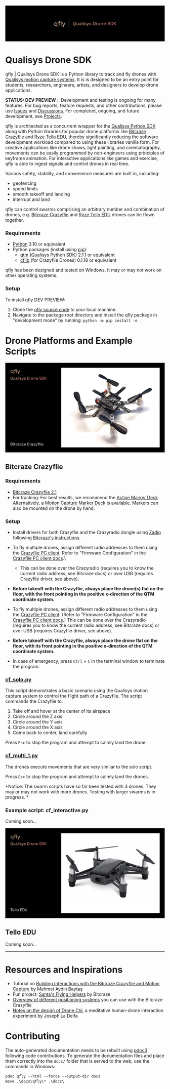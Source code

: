 ![qfly | Qualisys Drone SDK](qfly_banner.png)

# Qualisys Drone SDK

qfly | Qualisys Drone SDK is a Python library to track and fly drones with [Qualisys motion capture systems](https://qualisys.com/). It is is designed to be an entry point for students, researchers, engineers, artists, and designers to develop drone applications. 

**STATUS: DEV PREVIEW** :: Development and testing is ongoing for many features. For bug reports, feature requests, and other contributions, please use [Issues](https://github.com/mbaytas/qualisys_drone_sdk/issues) and [Discussions](https://github.com/mbaytas/qualisys_drone_sdk/discussions). For completed, ongoing, and future development, see [Projects](https://github.com/mbaytas/qualisys_drone_sdk/projects).

qfly is architected as a concurrent wrapper for the [Qualisys Python SDK](https://github.com/qualisys/qualisys_python_sdk) along with Python libraries for popular drone platforms like [Bitcraze Crazyflie](https://www.bitcraze.io/products/crazyflie-2-1/) and [Ryze Tello EDU](https://www.ryzerobotics.com/tello-edu), thereby significantly reducing the software development workload compared to using these libraries vanilla form. For creative applications like drone shows, light painting, and cinematography, movements can be easily programmed by non-engineers using principles of keyframe animation. For interactive applications like games and exercise, qfly is able to ingest signals and control drones in real time.

Various safety, stability, and convenience measures are built in, including:

- geofencing
- speed limits
- smooth takeoff and landing
- interrupt and land

qfly can control swarms comprising an arbitrary number and combination of drones, e.g. [Bitcraze Crazyflie](https://www.bitcraze.io/products/crazyflie-2-1/) and [Ryze Tello EDU](https://www.ryzerobotics.com/tello-edu) drones can be flown together.

### Requirements

- [Python](https://www.python.org/) 3.10 or equivalent
- Python packages (install using [pip](https://pypi.org/project/pip/)):
    - [qtm](https://github.com/qualisys/qualisys_python_sdk) (Qualisys Python SDK) 2.1.1 or equivalent
    - [cflib](https://github.com/bitcraze/crazyflie-lib-python) (for Crazyflie Drones) 0.1.18 or equivalent

qfly has been designed and tested on Windows. It may or may not work on other operating systems.

### Setup

To install qfly DEV PREVIEW:

1. Clone the [qfly source code](https://github.com/qualisys/qualisys_drone_sdk) to your local machine.
2. Navigate to the package root directory and install the qfly package in "development mode" by running: `python -m pip install -e .`

# Drone Platforms and Example Scripts

![Bitcraze Crazyflie](qfly_cf.png)

## Bitcraze Crazyflie

### Requirements

- [Bitcraze Crazyflie 2.1](https://www.bitcraze.io/products/crazyflie-2-1/)
- For tracking: For best results, we recommend the [Active Marker Deck](https://store.bitcraze.io/collections/decks/products/active-marker-deck). Alternatively, a [Motion Capture Marker Deck](https://store.bitcraze.io/collections/decks/products/motion-capture-marker-deck) is available. Markers can also be mounted on the drone by hand.

### Setup

- Install drivers for both Crazyflie and the Crazyradio dongle using [Zadig](https://zadig.akeo.ie/) following [Bitcraze's instructions](https://www.bitcraze.io/documentation/repository/crazyradio-firmware/master/building/usbwindows/).
- To fly multiple drones, assign different radio addresses to them using the [Crazyflie PC client](https://github.com/bitcraze/crazyflie-clients-python). Refer to "Firmware Configuration" in the [Crazyflie PC client docs](https://www.bitcraze.io/documentation/repository/crazyflie-clients-python/master/userguides/userguide_client/).\
    - This can be done over the Crazyradio (requires you to know the current radio address, see Bitcraze docs) or over USB (requires Crazyflie driver, see above).
- **Before takeoff with the Crazyflie, always place the drone(s) flat on the floor, with the front pointing in the positive x-direction of the QTM coordinate system.**

- To fly multiple drones, assign different radio addresses to them using the [Crazyflie PC client](https://github.com/bitcraze/crazyflie-clients-python). (Refer to "Firmware Configuration" in the [Crazyflie PC client docs](https://www.bitcraze.io/documentation/repository/crazyflie-clients-python/master/userguides/userguide_client/).) This can be done over the Crazyradio (requires you to know the current radio address, see Bitcraze docs) or over USB (requires Crazyflie driver, see above).

- **Before takeoff with the Crazyflie, always place the drone flat on the floor, with its front pointing in the positive x-direction of the QTM coordinate system.**

- In case of emergency, press `Ctrl` + `C` in the terminal window to terminate the program.

### [cf_solo.py](examples/cf_solo.py)

This script demonstrates a basic scenario using the Qualisys motion capture system to control the flight path of a Crazyflie. The script commands the Crazyflie to:

1. Take off and hover at the center of its airspace
2. Circle around the Z axis
3. Circle around the Y axis
4. Circle around the X axis
6. Come back to center, land carefully

Press `Esc` to stop the program and attempt to calmly land the drone. 



### [cf_multi_1.py](examples/cf_multi_1.py)

The drones execute movements that are very similar to the solo script.

Press `Esc` to stop the program and attempt to calmly land the drones.

*Notice: The swarm scripts have so far been tested with 3 drones. They may or may not work with more drones. Testing with larger swarms is in progress. *

### Example script: cf_interactive.py

Coming soon...

<!-- This script demonstrates real-time interactive control of a Crazyflie, coupling the drone's flight to the position of another object.

In addition to the drone, it requires a "controller" rigid body configured in QTM. We recommend the [Qualisys Traqr range](https://www.qualisys.com/accessories/traqr/).

Press `Esc` to stop the program and attempt to calmly land the drone.  -->

![Tello EDU](qfly_tello.png)

## Tello EDU

Coming soon...

---

# Resources and Inspirations

- Tutorial on [Building Interactions with the Bitcraze Crazyflie and Motion Capture](https://www.baytas.net/blog/crazyflie) by Mehmet Aydın Baytaş
- Fun project: [Santa's Flying Helpers](https://www.bitcraze.io/2021/12/santas-flying-helpers/) by Bitcraze
- [Overview of different positioning systems](https://www.bitcraze.io/2021/05/positioning-system-overview/) you can use with the Bitcraze Crazyflie
- [Notes on the design of Drone Chi](https://www.bitcraze.io/2019/12/designing-dronechi/), a meditative human-drone interaction experiment by Joseph La Delfa

# Contributing

The auto-generated documentation needs to be rebuilt using [pdoc3](https://pdoc3.github.io/) following code contributions. To generate the documentation files and place them correctly into the `docs/` folder that is served to the web, use the commands in Windows:

    pdoc qfly --html --force --output-dir docs
    move .\docs\qfly\* .\docs\